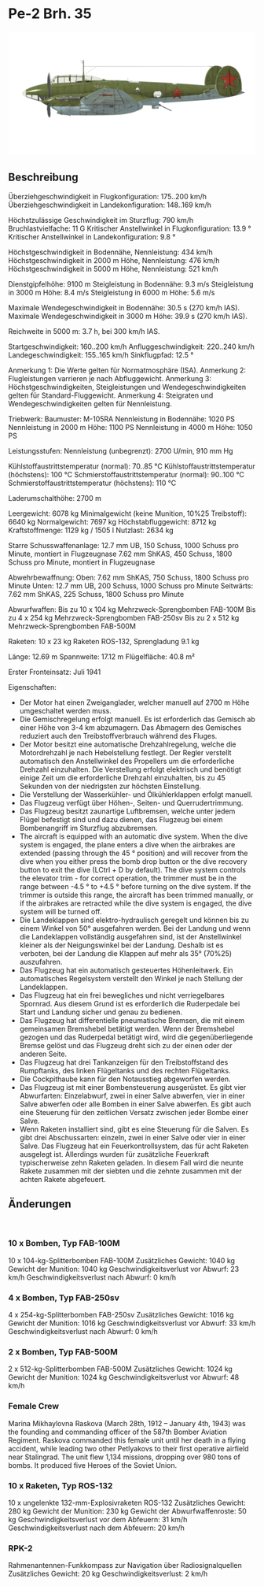 # Pe-2 Brh. 35

![pe2s35](../images/pe2s35.png)

## Beschreibung

Überziehgeschwindigkeit in Flugkonfiguration: 175..200 km/h
Überziehgeschwindigkeit in Landekonfiguration: 148..169 km/h

Höchstzulässige Geschwindigkeit im Sturzflug: 790 km/h
Bruchlastvielfache: 11 G
Kritischer Anstellwinkel in Flugkonfiguration: 13.9 °
Kritischer Anstellwinkel in Landekonfiguration: 9.8 °

Höchstgeschwindigkeit in Bodennähe, Nennleistung: 434 km/h
Höchstgeschwindigkeit in 2000 m Höhe, Nennleistung: 476 km/h
Höchstgeschwindigkeit in 5000 m Höhe, Nennleistung: 521 km/h

Dienstgipfelhöhe: 9100 m
Steigleistung in Bodennähe: 9.3 m/s
Steigleistung in 3000 m Höhe: 8.4 m/s
Steigleistung in 6000 m Höhe: 5.6 m/s

Maximale Wendegeschwindigkeit in Bodennähe: 30.5 s (270 km/h IAS).
Maximale Wendegeschwindigkeit in 3000 m Höhe: 39.9 s (270 km/h IAS).

Reichweite in 5000 m: 3.7 h, bei 300 km/h IAS.

Startgeschwindigkeit: 160..200 km/h
Anfluggeschwindigkeit: 220..240 km/h
Landegeschwindigkeit: 155..165 km/h
Sinkflugpfad: 12.5 °

Anmerkung 1: Die Werte gelten für Normatmosphäre (ISA).
Anmerkung 2: Flugleistungen varrieren je nach Abfluggewicht.
Anmerkung 3: Höchstgeschwindigkeiten, Steigleistungen und Wendegeschwindigkeiten gelten für Standard-Fluggewicht.
Anmerkung 4: Steigraten und Wendegeschwindigkeiten gelten für Nennleistung.

Triebwerk:
Baumuster: M-105RA
Nennleistung in Bodennähe: 1020 PS
Nennleistung in 2000 m Höhe: 1100 PS
Nennleistung in 4000 m Höhe: 1050 PS

Leistungsstufen:
Nennleistung (unbegrenzt): 2700 U/min, 910 mm Hg

Kühlstoffaustrittstemperatur (normal): 70..85 °C
Kühlstoffaustrittstemperatur (höchstens): 100 °C
Schmierstoffaustrittstemperatur (normal): 90..100 °C
Schmierstoffaustrittstemperatur (höchstens): 110 °C

Laderumschalthöhe: 2700 m

Leergewicht: 6078 kg
Minimalgewicht (keine Munition, 10%25 Treibstoff): 6640 kg
Normalgewicht: 7697 kg
Höchstabfluggewicht: 8712 kg
Kraftstoffmenge: 1129 kg / 1505 l
Nutzlast: 2634 kg

Starre Schusswaffenanlage:
12.7 mm UB, 150 Schuss, 1000 Schuss pro Minute, montiert in Flugzeugnase
7.62 mm ShKAS, 450 Schuss, 1800 Schuss pro Minute, montiert in Flugzeugnase

Abwehrbewaffnung:
Oben: 7.62 mm ShKAS, 750 Schuss, 1800 Schuss pro Minute
Unten: 12.7 mm UB, 200 Schuss, 1000 Schuss pro Minute
Seitwärts: 7.62 mm ShKAS, 225 Schuss, 1800 Schuss pro Minute

Abwurfwaffen:
Bis zu 10 x 104 kg Mehrzweck-Sprengbomben FAB-100M
Bis zu 4 x 254 kg Mehrzweck-Sprengbomben FAB-250sv
Bis zu 2 x 512 kg Mehrzweck-Sprengbomben FAB-500M

Raketen:
10 x 23 kg Raketen ROS-132, Sprengladung 9.1 kg

Länge: 12.69 m
Spannweite: 17.12 m
Flügelfläche: 40.8 m²

Erster Fronteinsatz: Juli 1941

Eigenschaften:
- Der Motor hat einen Zweiganglader, welcher manuell auf 2700 m Höhe umgeschaltet werden muss.
- Die Gemischregelung erfolgt manuell. Es ist erforderlich das Gemisch ab einer Höhe von 3-4 km abzumagern. Das Abmagern des Gemisches reduziert auch den Treibstoffverbrauch während des Fluges.
- Der Motor besitzt eine automatische Drehzahlregelung, welche die Motordrehzahl je nach Hebelstellung festlegt. Der Regler verstellt automatisch den Anstellwinkel des Propellers um die erforderliche Drehzahl einzuhalten. Die Verstellung erfolgt elektrisch und benötigt einige Zeit um die erforderliche Drehzahl einzuhalten, bis zu 45 Sekunden von der niedrigsten zur höchsten Einstellung.
- Die Verstellung der Wasserkühler- und Ölkühlerklappen erfolgt manuell.
- Das Flugzeug verfügt über Höhen-, Seiten- und Querrudertrimmung.
- Das Flugzeug besitzt zaunartige Luftbremsen, welche unter jedem Flügel befestigt sind und dazu dienen, das Flugzeug bei einem Bombenangriff im Sturzflug abzubremsen.
- The aircraft is equipped with an automatic dive system. When the dive system is engaged, the plane enters a dive when the airbrakes are extended (passing through the 45 ° position) and will recover from the dive when you either press the bomb drop button or the dive recovery button to exit the dive (LCtrl + D by default). The dive system controls the elevator trim - for correct operation, the trimmer must be in the range between -4.5 ° to +4.5 ° before turning on the dive system. If the trimmer is outside this range, the aircraft has been trimmed manually, or if the airbrakes are retracted while the dive system is engaged, the dive system will be turned off.
- Die Landeklappen sind elektro-hydraulisch geregelt und können bis zu einem Winkel von 50° ausgefahren werden. Bei der Landung und wenn die Landeklappen vollständig ausgefahren sind, ist der Anstellwinkel kleiner als der Neigungswinkel bei der Landung. Deshalb ist es verboten, bei der Landung die Klappen auf mehr als 35° (70%25) auszufahren.
- Das Flugzeug hat ein automatisch gesteuertes Höhenleitwerk. Ein automatisches Regelsystem verstellt den Winkel je nach Stellung der Landeklappen.
- Das Flugzeug hat ein frei bewegliches und nicht verriegelbares Spornrad. Aus diesem Grund ist es erforderlich die Ruderpedale bei Start und Landung sicher und genau zu bedienen.
- Das Flugzeug hat differentielle pneumatische Bremsen, die mit einem gemeinsamen Bremshebel betätigt werden. Wenn der Bremshebel gezogen und das Ruderpedal betätigt wird, wird die gegenüberliegende Bremse gelöst und das Flugzeug dreht sich zu der einen oder der anderen Seite.
- Das Flugzeug hat drei Tankanzeigen für den Treibstoffstand des Rumpftanks, des linken Flügeltanks und des rechten Flügeltanks.
- Die Cockpithaube kann für den Notausstieg abgeworfen werden.
- Das Flugzeug ist mit einer Bombensteuerung ausgerüstet. Es gibt vier Abwurfarten: Einzelabwurf, zwei in einer Salve abwerfen, vier in einer Salve abwerfen oder alle Bomben in einer Salve abwerfen. Es gibt auch eine Steuerung für den zeitlichen Versatz zwischen jeder Bombe einer Salve. 
- Wenn Raketen installiert sind, gibt es eine Steuerung für die Salven. Es gibt drei Abschussarten: einzeln, zwei in einer Salve oder vier in einer Salve. Das Flugzeug hat ein Feuerkontrollsystem, das für acht Raketen ausgelegt ist. Allerdings wurden für zusätzliche Feuerkraft typischerweise zehn Raketen geladen. In diesem Fall wird die neunte Rakete zusammen mit der siebten und die zehnte zusammen mit der achten Rakete abgefeuert.

## Änderungen
﻿


### 10 x Bomben, Typ FAB-100M

10 x 104-kg-Splitterbomben FAB-100M
Zusätzliches Gewicht: 1040 kg
Gewicht der Munition: 1040 kg
Geschwindigkeitsverlust vor Abwurf: 23 km/h
Geschwindigkeitsverlust nach Abwurf: 0 km/h﻿


### 4 x Bomben, Typ FAB-250sv

4 x 254-kg-Splitterbomben FAB-250sv
Zusätzliches Gewicht: 1016 kg
Gewicht der Munition: 1016 kg
Geschwindigkeitsverlust vor Abwurf: 33 km/h
Geschwindigkeitsverlust nach Abwurf: 0 km/h﻿


### 2 x Bomben, Typ FAB-500M

2 x 512-kg-Splitterbomben FAB-500M
Zusätzliches Gewicht: 1024 kg
Gewicht der Munition: 1024 kg
Geschwindigkeitsverlust vor Abwurf: 48 km/h


### Female Crew

Marina Mikhaylovna Raskova (March 28th, 1912 – January 4th, 1943) was the founding and commanding officer of the 587th Bomber Aviation Regiment. Raskova commanded this female unit until her death in a flying accident, while leading two other Petlyakovs to their first operative airfield near Stalingrad. The unit flew 1,134 missions, dropping over 980 tons of bombs. It produced five Heroes of the Soviet Union.﻿


### 10 x Raketen, Typ ROS-132

10 x ungelenkte 132-mm-Explosivraketen ROS-132
Zusätzliches Gewicht: 280 kg
Gewicht der Munition: 230 kg
Gewicht der Abwurfwaffenroste: 50 kg
Geschwindigkeitsverlust vor dem Abfeuern: 31 km/h
Geschwindigkeitsverlust nach dem Abfeuern: 20 km/h﻿


### RPK-2

Rahmenantennen-Funkkompass zur Navigation über Radiosignalquellen
Zusätzliches Gewicht: 20 kg
Geschwindigkeitsverlust: 2 km/h